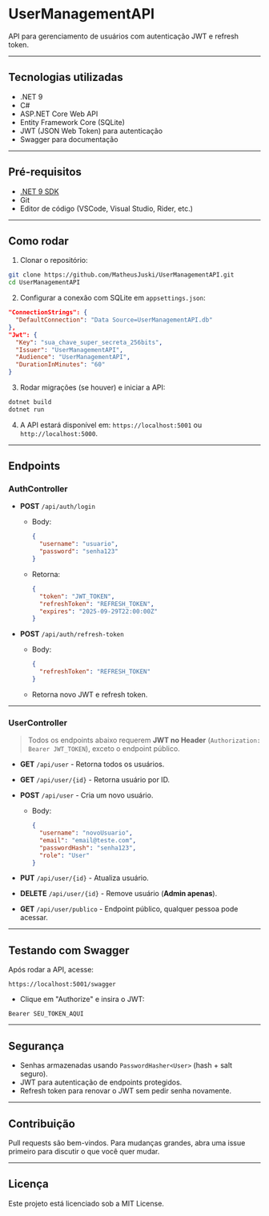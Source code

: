 # UserManagementAPI

API para gerenciamento de usuários com autenticação JWT e refresh token.

---

## Tecnologias utilizadas

* .NET 9
* C#
* ASP.NET Core Web API
* Entity Framework Core (SQLite)
* JWT (JSON Web Token) para autenticação
* Swagger para documentação

---

## Pré-requisitos

* [.NET 9 SDK](https://dotnet.microsoft.com/download/dotnet/9.0)
* Git
* Editor de código (VSCode, Visual Studio, Rider, etc.)

---

## Como rodar

1. Clonar o repositório:

```bash
git clone https://github.com/MatheusJuski/UserManagementAPI.git
cd UserManagementAPI
```

2. Configurar a conexão com SQLite em `appsettings.json`:

```json
"ConnectionStrings": {
  "DefaultConnection": "Data Source=UserManagementAPI.db"
},
"Jwt": {
  "Key": "sua_chave_super_secreta_256bits",
  "Issuer": "UserManagementAPI",
  "Audience": "UserManagementAPI",
  "DurationInMinutes": "60"
}
```

3. Rodar migrações (se houver) e iniciar a API:

```bash
dotnet build
dotnet run
```

4. A API estará disponível em: `https://localhost:5001` ou `http://localhost:5000`.

---

## Endpoints

### AuthController

* **POST** `/api/auth/login`

  * Body:

    ```json
    {
      "username": "usuario",
      "password": "senha123"
    }
    ```
  * Retorna:

    ```json
    {
      "token": "JWT_TOKEN",
      "refreshToken": "REFRESH_TOKEN",
      "expires": "2025-09-29T22:00:00Z"
    }
    ```

* **POST** `/api/auth/refresh-token`

  * Body:

    ```json
    {
      "refreshToken": "REFRESH_TOKEN"
    }
    ```
  * Retorna novo JWT e refresh token.

---

### UserController

> Todos os endpoints abaixo requerem **JWT no Header** (`Authorization: Bearer JWT_TOKEN`), exceto o endpoint público.

* **GET** `/api/user` - Retorna todos os usuários.
* **GET** `/api/user/{id}` - Retorna usuário por ID.
* **POST** `/api/user` - Cria um novo usuário.

  * Body:

    ```json
    {
      "username": "novoUsuario",
      "email": "email@teste.com",
      "passwordHash": "senha123",
      "role": "User"
    }
    ```
* **PUT** `/api/user/{id}` - Atualiza usuário.
* **DELETE** `/api/user/{id}` - Remove usuário (**Admin apenas**).
* **GET** `/api/user/publico` - Endpoint público, qualquer pessoa pode acessar.

---

## Testando com Swagger

Após rodar a API, acesse:

```
https://localhost:5001/swagger
```

* Clique em "Authorize" e insira o JWT:

```
Bearer SEU_TOKEN_AQUI
```

---

## Segurança

* Senhas armazenadas usando `PasswordHasher<User>` (hash + salt seguro).
* JWT para autenticação de endpoints protegidos.
* Refresh token para renovar o JWT sem pedir senha novamente.

---

## Contribuição

Pull requests são bem-vindos. Para mudanças grandes, abra uma issue primeiro para discutir o que você quer mudar.

---

## Licença

Este projeto está licenciado sob a MIT License.
